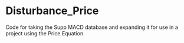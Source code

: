 # Disturbance_Price

Code for taking the Supp MACD database and expanding it for use in a project using the Price Equation.
